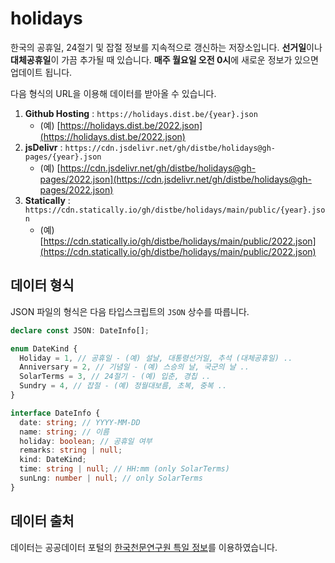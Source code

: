 # holidays

한국의 공휴일, 24절기 및 잡절 정보를 지속적으로 갱신하는 저장소입니다. **선거일**이나 **대체공휴일**이 가끔 추가될 때 있습니다. **매주 월요일 오전 0시**에 새로운 정보가 있으면 업데이트 됩니다.

다음 형식의 URL을 이용해 데이터를 받아올 수 있습니다.

1. **Github Hosting** : `https://holidays.dist.be/{year}.json`
   - (예)
     [https://holidays.dist.be/2022.json](https://holidays.dist.be/2022.json)
1. **jsDelivr** :
   `https://cdn.jsdelivr.net/gh/distbe/holidays@gh-pages/{year}.json`
   - (예)
     [https://cdn.jsdelivr.net/gh/distbe/holidays@gh-pages/2022.json](https://cdn.jsdelivr.net/gh/distbe/holidays@gh-pages/2022.json)
1. **Statically** :
   `https://cdn.statically.io/gh/distbe/holidays/main/public/{year}.json`
   - (예)
     [https://cdn.statically.io/gh/distbe/holidays/main/public/2022.json](https://cdn.statically.io/gh/distbe/holidays/main/public/2022.json)


## 데이터 형식

JSON 파일의 형식은 다음 타입스크립트의 `JSON` 상수를 따릅니다.

```ts
declare const JSON: DateInfo[];

enum DateKind {
  Holiday = 1, // 공휴일 - (예) 설날, 대통령선거일, 추석 (대체공휴일) ..
  Anniversary = 2, // 기념일 - (예) 스승의 날, 국군의 날 ..
  SolarTerms = 3, // 24절기 - (예) 입춘, 경칩 ..
  Sundry = 4, // 잡절 - (예) 정월대보름, 초복, 중복 ..
}

interface DateInfo {
  date: string; // YYYY-MM-DD
  name: string; // 이름
  holiday: boolean; // 공휴일 여부
  remarks: string | null;
  kind: DateKind;
  time: string | null; // HH:mm (only SolarTerms)
  sunLng: number | null; // only SolarTerms
}
```

## 데이터 출처

데이터는 공공데이터 포털의
[한국천문연구원 특일 정보](https://www.data.go.kr/tcs/dss/selectApiDataDetailView.do?publicDataPk=15012690)를
이용하였습니다.
